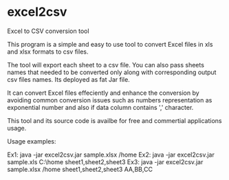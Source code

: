 # excel2csv
Excel to CSV conversion tool

This program is a simple and easy to use tool to convert Excel files in  xls and xlsx formats to csv files.

The tool will export each sheet to a csv file. You can also pass sheets names that needed to be converted only along with corresponding output csv files names.
Its deployed as fat Jar file.

It can convert Excel files effeciently and enhance the conversion by avoiding common conversion issues such as numbers representation as exponential number and also if data column contains ',' character.

This tool and its source code is availbe for free and commertial applications usage.

Usage examples:

Ex1: java -jar excel2csv.jar sample.xlsx /home
Ex2: java -jar excel2csv.jar sample.xls C:\home sheet1,sheet2,sheet3
Ex3: java -jar excel2csv.jar sample.xlsx /home sheet1,sheet2,sheet3 AA,BB,CC
